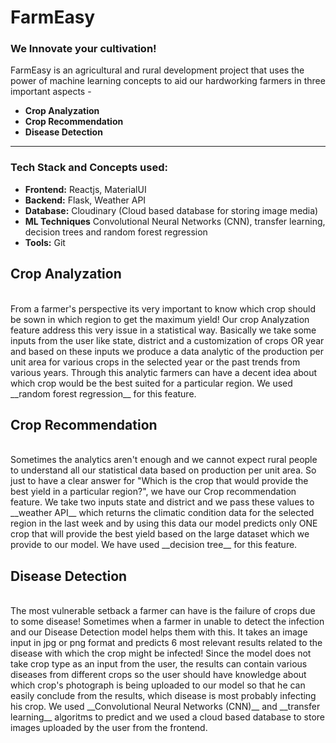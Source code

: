 # FarmEasy

### We Innovate your cultivation!
FarmEasy is an agricultural and rural development project that uses the power of machine learning concepts to aid our hardworking farmers in three important aspects -
* __Crop Analyzation__
* __Crop Recommendation__
* __Disease Detection__
*** 
### Tech Stack and Concepts used:
* __Frontend:__ Reactjs, MaterialUI
* __Backend:__ Flask, Weather API
* __Database:__ Cloudinary (Cloud based database for storing image media)
* __ML Techniques__ Convolutional Neural Networks (CNN), transfer learning, decision trees and random forest regression
* __Tools:__ Git


## Crop Analyzation


<br>
From a farmer's perspective its very important to know which crop should be sown in which region to get the maximum yield! Our crop Analyzation feature address this very issue in a statistical way. Basically we take some inputs from the user like state, district and a customization of crops OR year and based on these inputs we produce a data analytic of the production per unit area for various crops in the selected year or the past trends from various years. Through this analytic farmers can have a decent idea about which crop would be the best suited for a particular region. We used __random forest regression__ for this feature.

## Crop Recommendation

<br>
Sometimes the analytics aren't enough and we cannot expect rural people to understand all our statistical data based on production per unit area. So just to have a clear answer for "Which is the crop that would provide the best yield in a particular region?", we have our Crop recommendation feature. We take two inputs state and district and we pass these values to __weather API__ which returns the climatic condition data for the selected region in the last week and by using this data our model predicts only ONE crop that will provide the best yield based on the large dataset which we provide to our model. We have used __decision tree__ for this feature.

## Disease Detection

<br>
The most vulnerable setback a farmer can have is the failure of crops due to some disease! Sometimes when a farmer in unable to detect the infection and our Disease Detection model helps them with this. It takes an image input in jpg or png format and predicts 6 most relevant results related to the disease with which the crop might be infected! Since the model does not take crop type as an input from the user, the results can contain various diseases from different crops so the user should have knowledge about which crop's photograph is being uploaded to our model so that he can easily conclude from the results, which disease is most probably infecting his crop. We used __Convolutional Neural Networks (CNN)__ and __transfer learning__ algoritms to predict and we used a cloud based database to store images uploaded by the user from the frontend.

